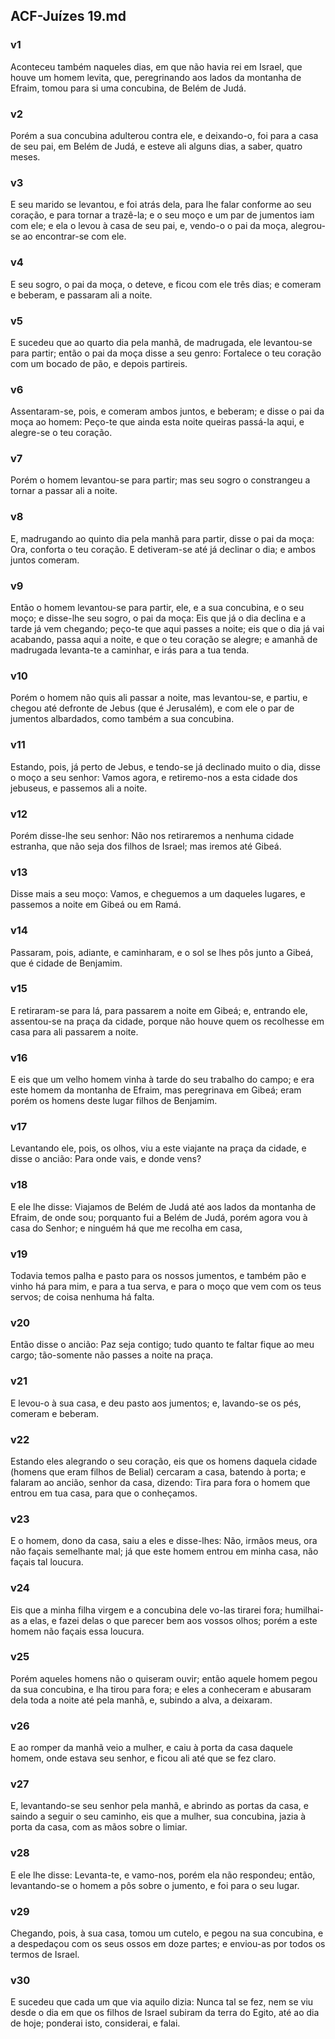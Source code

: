 ## ACF-Juízes 19.md
### v1
 Aconteceu também naqueles dias, em que não havia rei em Israel, que houve um homem levita, que, peregrinando aos lados da montanha de Efraim, tomou para si uma concubina, de Belém de Judá.
### v2
 Porém a sua concubina adulterou contra ele, e deixando-o, foi para a casa de seu pai, em Belém de Judá, e esteve ali alguns dias, a saber, quatro meses.
### v3
 E seu marido se levantou, e foi atrás dela, para lhe falar conforme ao seu coração, e para tornar a trazê-la; e o seu moço e um par de jumentos iam com ele; e ela o levou à casa de seu pai, e, vendo-o o pai da moça, alegrou-se ao encontrar-se com ele.
### v4
 E seu sogro, o pai da moça, o deteve, e ficou com ele três dias; e comeram e beberam, e passaram ali a noite.
### v5
 E sucedeu que ao quarto dia pela manhã, de madrugada, ele levantou-se para partir; então o pai da moça disse a seu genro: Fortalece o teu coração com um bocado de pão, e depois partireis.
### v6
 Assentaram-se, pois, e comeram ambos juntos, e beberam; e disse o pai da moça ao homem: Peço-te que ainda esta noite queiras passá-la aqui, e alegre-se o teu coração.
### v7
 Porém o homem levantou-se para partir; mas seu sogro o constrangeu a tornar a passar ali a noite.
### v8
 E, madrugando ao quinto dia pela manhã para partir, disse o pai da moça: Ora, conforta o teu coração. E detiveram-se até já declinar o dia; e ambos juntos comeram.
### v9
 Então o homem levantou-se para partir, ele, e a sua concubina, e o seu moço; e disse-lhe seu sogro, o pai da moça: Eis que já o dia declina e a tarde já vem chegando; peço-te que aqui passes a noite; eis que o dia já vai acabando, passa aqui a noite, e que o teu coração se alegre; e amanhã de madrugada levanta-te a caminhar, e irás para a tua tenda.
### v10
 Porém o homem não quis ali passar a noite, mas levantou-se, e partiu, e chegou até defronte de Jebus (que é Jerusalém), e com ele o par de jumentos albardados, como também a sua concubina.
### v11
 Estando, pois, já perto de Jebus, e tendo-se já declinado muito o dia, disse o moço a seu senhor: Vamos agora, e retiremo-nos a esta cidade dos jebuseus, e passemos ali a noite.
### v12
 Porém disse-lhe seu senhor: Não nos retiraremos a nenhuma cidade estranha, que não seja dos filhos de Israel; mas iremos até Gibeá.
### v13
 Disse mais a seu moço: Vamos, e cheguemos a um daqueles lugares, e passemos a noite em Gibeá ou em Ramá.
### v14
 Passaram, pois, adiante, e caminharam, e o sol se lhes pôs junto a Gibeá, que é cidade de Benjamim.
### v15
 E retiraram-se para lá, para passarem a noite em Gibeá; e, entrando ele, assentou-se na praça da cidade, porque não houve quem os recolhesse em casa para ali passarem a noite.
### v16
 E eis que um velho homem vinha à tarde do seu trabalho do campo; e era este homem da montanha de Efraim, mas peregrinava em Gibeá; eram porém os homens deste lugar filhos de Benjamim.
### v17
 Levantando ele, pois, os olhos, viu a este viajante na praça da cidade, e disse o ancião: Para onde vais, e donde vens?
### v18
 E ele lhe disse: Viajamos de Belém de Judá até aos lados da montanha de Efraim, de onde sou; porquanto fui a Belém de Judá, porém agora vou à casa do Senhor; e ninguém há que me recolha em casa,
### v19
 Todavia temos palha e pasto para os nossos jumentos, e também pão e vinho há para mim, e para a tua serva, e para o moço que vem com os teus servos; de coisa nenhuma há falta.
### v20
 Então disse o ancião: Paz seja contigo; tudo quanto te faltar fique ao meu cargo; tão-somente não passes a noite na praça.
### v21
 E levou-o à sua casa, e deu pasto aos jumentos; e, lavando-se os pés, comeram e beberam.
### v22
 Estando eles alegrando o seu coração, eis que os homens daquela cidade (homens que eram filhos de Belial) cercaram a casa, batendo à porta; e falaram ao ancião, senhor da casa, dizendo: Tira para fora o homem que entrou em tua casa, para que o conheçamos.
### v23
 E o homem, dono da casa, saiu a eles e disse-lhes: Não, irmãos meus, ora não façais semelhante mal; já que este homem entrou em minha casa, não façais tal loucura.
### v24
 Eis que a minha filha virgem e a concubina dele vo-las tirarei fora; humilhai-as a elas, e fazei delas o que parecer bem aos vossos olhos; porém a este homem não façais essa loucura.
### v25
 Porém aqueles homens não o quiseram ouvir; então aquele homem pegou da sua concubina, e lha tirou para fora; e eles a conheceram e abusaram dela toda a noite até pela manhã, e, subindo a alva, a deixaram.
### v26
 E ao romper da manhã veio a mulher, e caiu à porta da casa daquele homem, onde estava seu senhor, e ficou ali até que se fez claro.
### v27
 E, levantando-se seu senhor pela manhã, e abrindo as portas da casa, e saindo a seguir o seu caminho, eis que a mulher, sua concubina, jazia à porta da casa, com as mãos sobre o limiar.
### v28
 E ele lhe disse: Levanta-te, e vamo-nos, porém ela não respondeu; então, levantando-se o homem a pôs sobre o jumento, e foi para o seu lugar.
### v29
 Chegando, pois, à sua casa, tomou um cutelo, e pegou na sua concubina, e a despedaçou com os seus ossos em doze partes; e enviou-as por todos os termos de Israel.
### v30
 E sucedeu que cada um que via aquilo dizia: Nunca tal se fez, nem se viu desde o dia em que os filhos de Israel subiram da terra do Egito, até ao dia de hoje; ponderai isto, considerai, e falai.
